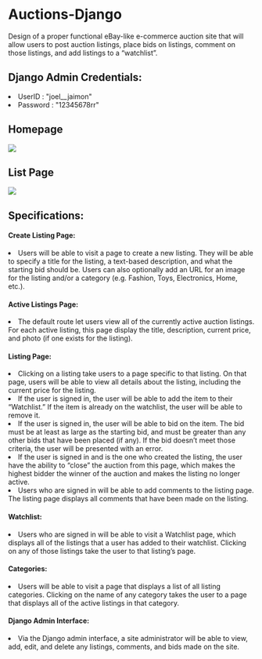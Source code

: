 # Auctions-Django
 Design of a proper functional eBay-like e-commerce auction site that will allow users to post auction listings, place bids on listings, comment on those listings, and add listings to a “watchlist”.
 
 <h2>Django Admin Credentials:</h2>
 <li>UserID : "joel__jaimon"</li>
 <li>Password : "12345678rr"</li>

<h2>Homepage</h2>
<img src="/dem_img/1.PNG">
<h2>List Page</h2>
<img src = "/dem_img/2.PNG">
  
<h2>Specifications:</h2>
 
<h4>Create Listing Page:</h4>
<li>
 Users will be able to visit a page to create a new listing. They will be able to specify a title for the listing, a text-based description, and what the starting bid should be. Users can also optionally add an URL for an image for the listing and/or a category (e.g. Fashion, Toys, Electronics, Home, etc.).
</li>

<h4>Active Listings Page:</h4>
<li>
 The default route let users view all of the currently active auction listings. For each active listing, this page display the title, description, current price, and photo (if one exists for the listing).
</li>

<h4>Listing Page: </h4>
<li>
 Clicking on a listing take users to a page specific to that listing. On that page, users will be able to view all details about the listing, including the current price for the listing.
  <li>If the user is signed in, the user will be able to add the item to their “Watchlist.” If the item is already on the watchlist, the user will be able to remove it.</li>
  <li>If the user is signed in, the user will be able to bid on the item. The bid must be at least as large as the starting bid, and must be greater than any other bids that have been placed (if any). If the bid doesn’t meet those criteria, the user will be presented with an error.</li>
  <li>If the user is signed in and is the one who created the listing, the user have the ability to “close” the auction from this page, which makes the highest bidder the winner of the auction and makes the listing no longer active.</li>
  <li>Users who are signed in will be able to add comments to the listing page. The listing page displays all comments that have been made on the listing.</li>
</li>

<h4>Watchlist:</h4>
<li>
 Users who are signed in will be able to visit a Watchlist page, which displays all of the listings that a user has added to their watchlist. Clicking on any of those listings take the user to that listing’s page.
</li>

<h4>Categories:</h4>
<li>
 Users will be able to visit a page that displays a list of all listing categories. Clicking on the name of any category takes the user to a page that displays all of the active listings in that category.
</li>

<h4>Django Admin Interface:</h4>
<li>
Via the Django admin interface, a site administrator will be able to view, add, edit, and delete any listings, comments, and bids made on the site.
</li>

